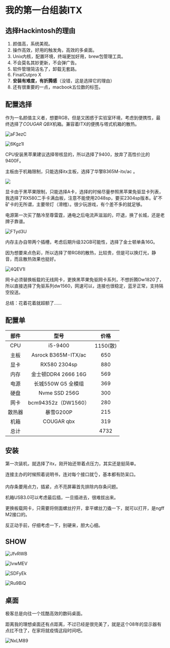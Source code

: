 # 我的第一台组装ITX

## 选择Hackintosh的理由

1. 颜值高，系统美观。
2. 操作高效，好用的触发角，高效的多桌面。
3. Unix内核，配置环境，终端更加好用，brew包管理工具。
4. 不会莫名其妙更新，不会弹广告。
5. 软件管理简洁名了，卸载无套路。
6. FinalCutpro X
7. **安装有难度，有折腾感**（没错，这是选择它的理由）
8. 还有很重要的一点，macbook五位数的标签。

## 配置选择

作为一名颜值主义者，想要RGB，但是又困惑于实验室环境，考虑到便携性，最终选择了*COUGAR QBX*机箱。兼容着ITX的便携与塔式机箱的散热。

![aF3ezC](https://cdn.jsdelivr.net/gh/Flionay/pic_bed@master/Upic/202004/aF3ezC.png)

![6Kgz1l](https://cdn.jsdelivr.net/gh/Flionay/pic_bed@master/Upic/202004/6Kgz1l.png)



CPU安装黑苹果建议选择带核显的，所以选择了9400，放弃了高性价比的9400F。

主板由于机箱限制，只能选择itx主板，选择了华擎B365M-itx/ac 。

![](https://cdn.jsdelivr.net/gh/Flionay/pic_bed@master/Upic/202004/DDk51A.png)

显卡由于黑苹果限制，只能选择A卡，选择的时候尽量参照黑苹果免驱显卡列表，我选择了RX580二手卡满血板，注意不能使用2048sp，要买2304sp版本。矿不矿卡的无所谓，主要带灯（滑稽）。很少玩游戏，有个差不多的就足够。

电源第一次买了酷冷至尊雷霆，通电之后电流声滋滋的，吓退，换了长城，还是老牌子靠谱。

![FTyd3U](https://cdn.jsdelivr.net/gh/Flionay/pic_bed@master/Upic/202004/FTyd3U.png)

内存主办自带两个插槽，考虑后期升级32GB可能性，选择了金士顿单条16G。

因为想要来点色彩，所以选择了带RGB的散热，比较贵，但是可以换灯光，静音，而且散热效果也挺好。

![4QEV1l](https://cdn.jsdelivr.net/gh/Flionay/pic_bed@master/Upic/202004/4QEV1l.png)

网卡必须替换板载的无线网卡，更换黑苹果免驱网卡系列，不想折腾Dw1820了，所以直接选择了免驱系列dw1560，网速可以，连接也很稳定，蓝牙正常，支持隔空投送。

总结：花着花着就超额了……

## 配置单

|部件  |型号    |价格   |
|:--: |:----: |:----: |
|CPU   |i5-9400     |1150(散) |
| 主板  |Asrock B365M-ITX/ac |650 |
|显卡|RX580 2304sp|880|
| 内存  |金士顿DDR4 2666 16G |569 |
|电源|长城550W G5 全模组|369|
| 硬盘  |Nvme SSD 256G       |300 |
|网卡 |bcm94352z（DW1560） |280|
|散热器 |暴雪G200P           |215 |
| 机箱  |COUGAR qbx          |319 |
|总计 | |4732 |

## 安装

第一次装机，就选择了itx，刚开始还带着点压力，其实还是挺简单。

连接主办的时候照着说明书，连对每个接口就👌，基本都有防呆口。

内存条要用点力，插紧，点不亮屏幕首先排除内存条问题。

机箱USB3.0可以考虑最后插，一旦插进去，很难拔出来。

更换板载网卡，只需要将侧面螺丝拧开，拿平螺丝刀撬一下，就可以打开，是ngff M2接口的。

反正动手前，仔细考虑一下，别硬来，胆大心细。

## SHOW

![JfvRWB](https://cdn.jsdelivr.net/gh/Flionay/pic_bed@master/Upic/202004/JfvRWB.jpg)

![IvwMEV](https://cdn.jsdelivr.net/gh/Flionay/pic_bed@master/Upic/202004/IvwMEV.jpg)



![SDFyEk](https://cdn.jsdelivr.net/gh/Flionay/pic_bed@master/Upic/202004/SDFyEk.jpg)

![Ru9BiQ](https://cdn.jsdelivr.net/gh/Flionay/pic_bed@master/Upic/202004/Ru9BiQ.jpg)



## 桌面

极客总是向往一个炫酷高效的数码桌面。

距离我的理想桌面还有点距离，不过已经是很完美了，就是这个08年的显示器有点扛不住了，在家将就疫情这段时间吧。

![NxLM89](https://cdn.jsdelivr.net/gh/Flionay/pic_bed@master/Upic/202004/NxLM89.jpg)

